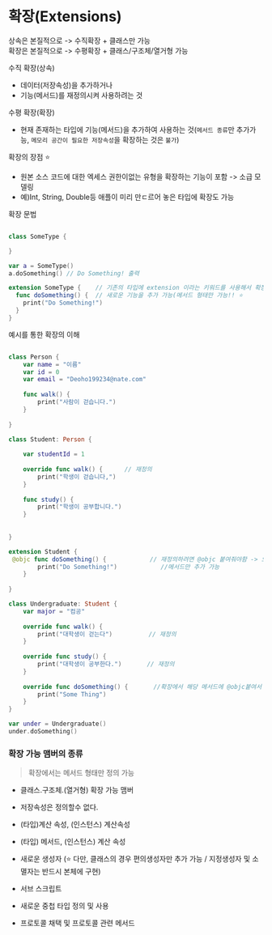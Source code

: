 # 확장(Extensions)

상속은 본질적으로 -> 수직확장 + 클래스만 가능     
확장은 본질적으로 -> 수평확장 + 클래스/구조체/열거형 가능

수직 확장(상속)
* 데이터(저장속성)을 추가하거나
* 기능(메서드)를 재정의시켜 사용하려는 것

수평 확장(확장)
* 현재 존재하는 타입에 기능(메서드)을 추가하여 사용하는 것(`메서드 종류`만 추가가능, `메모리 공간이 필요한 저장속성`을 확장하는 것은 `불가`)


확장의 장점 ⭐️
- 원본 소스 코드에 대한 엑세스 권한이없는 유형을 확장하는 기능이 포함 -> 소급 모델링
- 예)Int, String, Double등 애플이 미리 만ㄷ르어 놓은 타입에 확장도 가능

확장 문법 
```Swift

class SomeType {

}

var a = SomeType()
a.doSomething() // Do Something! 출력

extension SomeType {    // 기존의 타입에 extension 이라는 키워드를 사용해서 확장하고, 새로운 기능을 정의
  func doSomething() {  // 새로운 기능을 추가 가능(메서드 형태만 가능!! ⭐️
    print("Do Something!")
  }
}

```
예시를 통한 확장의 이해
```Swift

class Person {
    var name = "이름"
    var id = 0
    var email = "Deoho199234@nate.com"
    
    func walk() {
        print("사람이 걷습니다.")
    }
    
}

class Student: Person {
    
    var studentId = 1
    
    override func walk() {      // 재정의
        print("학생이 걷습니다,")
    }
    
    func study() {
        print("학생이 공부합니다.")
    }
    
    
}

extension Student {
 @objc func doSomething() {            // 재정의하려면 @objc 붙여줘야함 -> 오브젝트씨 형태로 변경(objc는 확장도 재정의가 가능)
        print("Do Something!")            //메서드만 추가 가능
    }
    
}

class Undergraduate: Student {
    var major = "컴공"
    
    override func walk() {
        print("대학생이 걷는다")          // 재정의
    }
    
    override func study() {
        print("대학생이 공부한다.")       // 재정의
    }
    
    override func doSomething() {       //확장에서 해당 메서드에 @objc붙여서 재정의 가능
        print("Some Thing")
    }
}

var under = Undergraduate()
under.doSomething()

```
### 확장 가능 맴버의 종류
> 확장에서는 메서드 형태만 정의 가능

* 클래스.구조체.(열거형) 확장 가능 맴버
* 저장속성은 정의할수 없다.

* (타입)계산 속성, (인스턴스) 계산속성
* (타입) 메서드, (인스턴스) 계산 속성
* 새로운 생성자 (⭐️ 다만, 클래스의 경우 편의생성자만 추가 가능 / 지정생성자 및 소멸자는 반드시 본체에 구현)
* 서브 스크립트
* 새로운 중첩 타입 정의 및 사용
* 프로토콜 채택 및 프로토콜 관련 메서드
